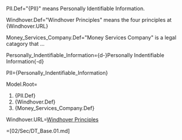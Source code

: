 PII.Def="{PII}" means Personally Identifiable Information.

Windhover.Def="Windhover Principles" means the four principles at {Windhover.URL}

Money_Services_Company.Def="Money Services Company" is a legal catagory that ...

Personally_Indentifiable_Information={d-}Personally Indentifiable Information{-d}

PII={Personally_Indentifiable_Information}

Model.Root=<ol><li>{PII.Def}<li>{Windhover.Def}<li>{Money_Services_Company.Def}</ol>

Windhover.URL=<a href="https://idcubed.org/home_page_feature/the-windhover-transition/">Windhover Principles</a>

=[02/Sec/DT_Base.01.md]
